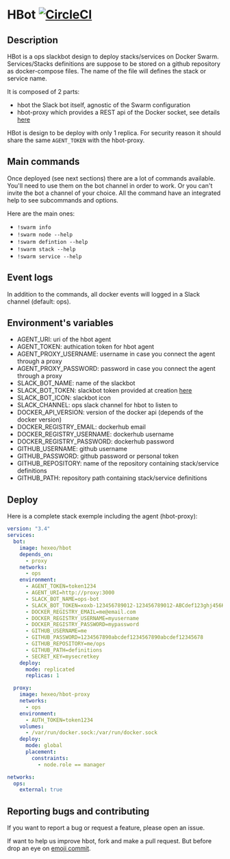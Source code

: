 # HBot [![CircleCI](https://circleci.com/gh/heXeo/hbot.svg?style=svg)](https://circleci.com/gh/heXeo/hbot)

## Description

HBot is a ops slackbot design to deploy stacks/services on Docker Swarm.
Services/Stacks definitions are suppose to be stored on a github repository as docker-compose files.
The name of the file will defines the stack or service name.

It is composed of 2 parts:

- hbot the Slack bot itself, agnostic of the Swarm configuration
- hbot-proxy which provides a REST api of the Docker socket, see details [here](https://github.com/heXeo/hbot-proxy)

HBot is design to be deploy with only 1 replica.
For security reason it should share the same `AGENT_TOKEN` with the hbot-proxy.

## Main commands

Once deployed (see next sections) there are a lot of commands available.
You'll need to use them on the bot channel in order to work.
Or you can't invite the bot a channel of your choice.
All the command have an integrated help to see subcommands and options.

Here are the main ones:

- `!swarm info`
- `!swarm node --help`
- `!swarm defintion --help`
- `!swarm stack --help`
- `!swarm service --help`

## Event logs

In addition to the commands, all docker events will logged in a Slack channel (default: ops).

## Environment's variables

- AGENT_URI: uri of the hbot agent
- AGENT_TOKEN: authication token for hbot agent
- AGENT_PROXY_USERNAME: username in case you connect the agent through a proxy
- AGENT_PROXY_PASSWORD: password in case you connect the agent through a proxy
- SLACK_BOT_NAME: name of the slackbot
- SLACK_BOT_TOKEN: slackbot token provided at creation [here]( https://my.slack.com/services/new/bot)
- SLACK_BOT_ICON: slackbot icon
- SLACK_CHANNEL: ops slack channel for hbot to listen to
- DOCKER_API_VERSION: version of the docker api (depends of the docker version)
- DOCKER_REGISTRY_EMAIL: dockerhub email
- DOCKER_REGISTRY_USERNAME: dockerhub username
- DOCKER_REGISTRY_PASSWORD: dockerhub password
- GITHUB_USERNAME: github username
- GITHUB_PASSWORD: github password or personal token
- GITHUB_REPOSITORY: name of the repository containing stack/service definitions
- GITHUB_PATH: repository path containing stack/service definitions

## Deploy

Here is a complete stack exemple including the agent (hbot-proxy):

```yml
version: "3.4"
services:
  bot:
    image: hexeo/hbot
    depends_on:
      - proxy
    networks:
      - ops
    environment:
      - AGENT_TOKEN=token1234
      - AGENT_URI=http://proxy:3000
      - SLACK_BOT_NAME=ops-bot
      - SLACK_BOT_TOKEN=xoxb-123456789012-123456789012-ABCdef123ghj456KLMnopqrs
      - DOCKER_REGISTRY_EMAIL=me@email.com
      - DOCKER_REGISTRY_USERNAME=myusername
      - DOCKER_REGISTRY_PASSWORD=mypassword
      - GITHUB_USERNAME=me
      - GITHUB_PASSWORD=1234567890abcdef1234567890abcdef12345678
      - GITHUB_REPOSITORY=me/ops
      - GITHUB_PATH=definitions
      - SECRET_KEY=mysecretkey
    deploy:
      mode: replicated
      replicas: 1

  proxy:
    image: hexeo/hbot-proxy
    networks:
      - ops
    environment:
      - AUTH_TOKEN=token1234
    volumes:
      - /var/run/docker.sock:/var/run/docker.sock
    deploy:
      mode: global
      placement:
        constraints:
          - node.role == manager

networks:
  ops:
    external: true
```

## Reporting bugs and contributing

If you want to report a bug or request a feature, please open an issue.

If want to help us improve hbot, fork and make a pull request.
But before drop an eye on [emoji commit](https://gist.github.com/parmentf/035de27d6ed1dce0b36a).
